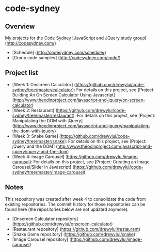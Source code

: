 code-sydney
===========

## Overview ##

My projects for the Code Sydney [JavaScript and JQuery study group] (http://codesydney.com/)

* [Schedule] (http://codesydney.com/schedule/)
* [Group code samples] (http://codesydney.com/code/)

## Project list ##
* [Week 1: Onscreen Calculator] (https://github.com/drewylui/code-sydney/tree/master/calculator): For details on this project, see [Project: Building An On Screen Calculator Using Javascript] (http://www.theodinproject.com/javascript-and-jquery/on-screen-calculator)
* [Week 2: Restaurant] (https://github.com/drewylui/code-sydney/tree/master/restaurant): For details on this project, see [Project: Manipulating the DOM with jQuery] (http://www.theodinproject.com/javascript-and-jquery/manipulating-the-dom-with-jquery)
* [Week 3: Snake Game] (https://github.com/drewylui/code-sydney/tree/master/snake): For details on this project, see [Project: jQuery and the DOM] (http://www.theodinproject.com/javascript-and-jquery/jquery-and-the-dom)
* [Week 4: Image Carousel] (https://github.com/drewylui/image-carousel): For details on this project, see [Project: Creating an Image Carousel/Slider in Javascript] (https://github.com/drewylui/code-sydney/tree/master/image-carousel)

## Notes ##

This repository was created after week 4 to consolidate the code from existing repositories. The commit history for those repositories can be found here (the repositories below are not updated anymore):
* [Onscreen Calculator repository] (https://github.com/drewylui/onscreen-calculator)
* [Restaurant repository] (https://github.com/drewylui/restaurant)
* [Snake Game repository] (https://github.com/drewylui/snake)
* [Image Carousel repository] (https://github.com/drewylui/image-carousel)



